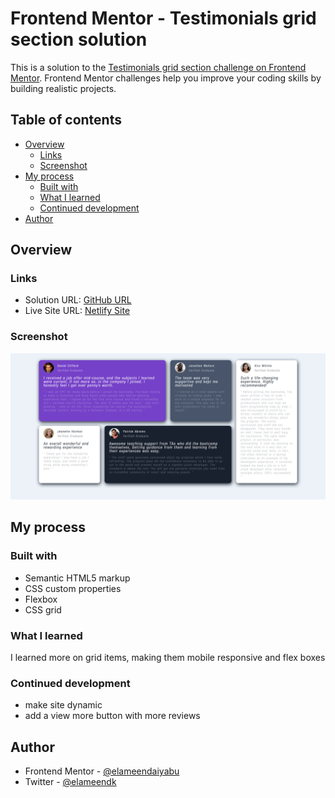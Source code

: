 # Frontend Mentor - Testimonials grid section solution

This is a solution to the [Testimonials grid section challenge on Frontend Mentor](https://www.frontendmentor.io/challenges/testimonials-grid-section-Nnw6J7Un7). Frontend Mentor challenges help you improve your coding skills by building realistic projects.

## Table of contents

- [Overview](#overview)
  - [Links](#links)
  - [Screenshot](#screenshot)
- [My process](#my-process)
  - [Built with](#built-with)
  - [What I learned](#what-i-learned)
  - [Continued development](#continued-development)
- [Author](#author)

## Overview

### Links

- Solution URL: [GitHub URL](https://github.com/elameendaiyabu/Testimonials-Grid-Site.git)
- Live Site URL: [Netlify Site](https://testimonial-grid-site1.netlify.app/)

### Screenshot

![Screenshot of Finished Product](./assets/Finished%20Screenshot.png)

## My process

### Built with

- Semantic HTML5 markup
- CSS custom properties
- Flexbox
- CSS grid

### What I learned

I learned more on grid items, making them mobile responsive and flex boxes

### Continued development

- make site dynamic
- add a view more button with more reviews

## Author

- Frontend Mentor -
  [@elameendaiyabu](https://www.frontendmentor.io/profile/elameendaiyabu)
- Twitter - [@elameendk](https://www.twitter.com/elameendk)

